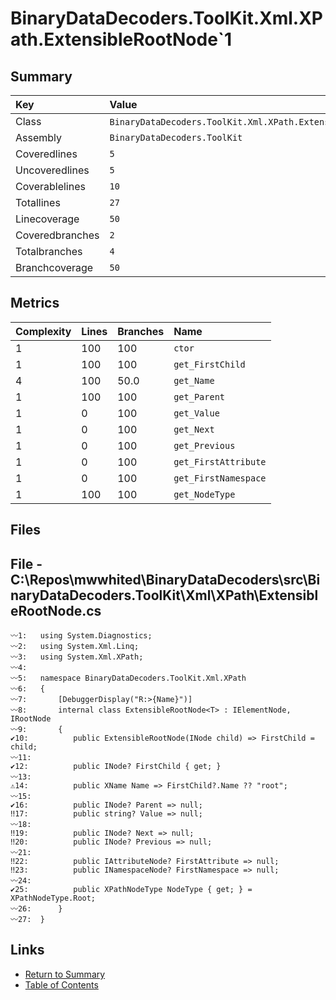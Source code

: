 ﻿# BinaryDataDecoders.ToolKit.Xml.XPath.ExtensibleRootNode`1

## Summary

| Key             | Value                                                       |
| :-------------- | :---------------------------------------------------------- |
| Class           | `BinaryDataDecoders.ToolKit.Xml.XPath.ExtensibleRootNode`1` |
| Assembly        | `BinaryDataDecoders.ToolKit`                                |
| Coveredlines    | `5`                                                         |
| Uncoveredlines  | `5`                                                         |
| Coverablelines  | `10`                                                        |
| Totallines      | `27`                                                        |
| Linecoverage    | `50`                                                        |
| Coveredbranches | `2`                                                         |
| Totalbranches   | `4`                                                         |
| Branchcoverage  | `50`                                                        |

## Metrics

| Complexity | Lines | Branches | Name                 |
| :--------- | :---- | :------- | :------------------- |
| 1          | 100   | 100      | `ctor`               |
| 1          | 100   | 100      | `get_FirstChild`     |
| 4          | 100   | 50.0     | `get_Name`           |
| 1          | 100   | 100      | `get_Parent`         |
| 1          | 0     | 100      | `get_Value`          |
| 1          | 0     | 100      | `get_Next`           |
| 1          | 0     | 100      | `get_Previous`       |
| 1          | 0     | 100      | `get_FirstAttribute` |
| 1          | 0     | 100      | `get_FirstNamespace` |
| 1          | 100   | 100      | `get_NodeType`       |

## Files

## File - C:\Repos\mwwhited\BinaryDataDecoders\src\BinaryDataDecoders.ToolKit\Xml\XPath\ExtensibleRootNode.cs

```CSharp
〰1:   using System.Diagnostics;
〰2:   using System.Xml.Linq;
〰3:   using System.Xml.XPath;
〰4:   
〰5:   namespace BinaryDataDecoders.ToolKit.Xml.XPath
〰6:   {
〰7:       [DebuggerDisplay("R:>{Name}")]
〰8:       internal class ExtensibleRootNode<T> : IElementNode, IRootNode
〰9:       {
✔10:          public ExtensibleRootNode(INode child) => FirstChild = child;
〰11:  
✔12:          public INode? FirstChild { get; }
〰13:  
⚠14:          public XName Name => FirstChild?.Name ?? "root";
〰15:  
✔16:          public INode? Parent => null;
‼17:          public string? Value => null;
〰18:  
‼19:          public INode? Next => null;
‼20:          public INode? Previous => null;
〰21:  
‼22:          public IAttributeNode? FirstAttribute => null;
‼23:          public INamespaceNode? FirstNamespace => null;
〰24:  
✔25:          public XPathNodeType NodeType { get; } = XPathNodeType.Root;
〰26:      }
〰27:  }
```

## Links

* [Return to Summary](Summary.md)
* [Table of Contents](../TOC.md)

